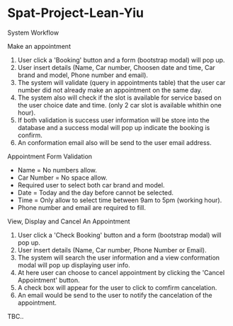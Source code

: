 # Spat-Project-Lean-Yiu

System Workflow

Make an appointment

1. User click a 'Booking' button and a form (bootstrap modal) will pop up.
2. User insert details (Name, Car number, Choosen date and time, Car brand and model, Phone number and email).
3. The system will validate (query in appointments table) that the user car number did not already make an appointment on the same day.
4. The system also will check if the slot is available for service based on the user choice date and time. (only 2 car slot is available whithin one hour).
5. If both validation is success user information will be store into the database and a success modal will pop up indicate the booking is confirm.
6. An conformation email also will be send to the user email address.


Appointment Form Validation

- Name = No numbers allow.
- Car Number = No space allow.
- Required user to select both car brand and model.
- Date = Today and the day before cannot be selected.
- Time = Only allow to select time between 9am to 5pm (working hour).
- Phone number and email are required to fill.


View, Display and Cancel An Appointment

1. User click a 'Check Booking' button and a form (bootstrap modal) will pop up.
2. User insert details (Name, Car number, Phone Number or Email).
3. The system will search the user information and a view conformation modal will pop up displaying user info.
4. At here user can choose to cancel appointment by clicking the 'Cancel Appointment' button.
5. A check box will appear for the user to click to comfirm cancelation.
6. An email would be send to the user to notify the cancelation of the appointment.


TBC..
